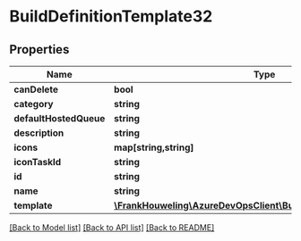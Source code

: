 # BuildDefinitionTemplate32

## Properties
Name | Type | Description | Notes
------------ | ------------- | ------------- | -------------
**canDelete** | **bool** |  | [optional] 
**category** | **string** |  | [optional] 
**defaultHostedQueue** | **string** |  | [optional] 
**description** | **string** |  | [optional] 
**icons** | **map[string,string]** |  | [optional] 
**iconTaskId** | **string** |  | [optional] 
**id** | **string** |  | [optional] 
**name** | **string** |  | [optional] 
**template** | [**\FrankHouweling\AzureDevOpsClient\Build\Model\BuildDefinition32**](BuildDefinition32.md) |  | [optional] 

[[Back to Model list]](../README.md#documentation-for-models) [[Back to API list]](../README.md#documentation-for-api-endpoints) [[Back to README]](../README.md)


